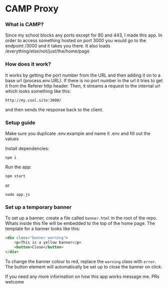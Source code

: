 # CAMP Proxy

### What is CAMP?
Since my school blocks any ports except for 80 and 443, I made this app. In order to access something hosted on port 3000 you would go to the endpoint /3000 and it takes you there. It also loads /everything/else/not/just/the/home/page

### How does it work?
It works by getting the port number from the URL and then adding it on to a base url (process.env.URL). If there is no port number in the url it tries to get it from the Referer http header. Then, it streams a request to the internal url which looks something like this:
```
http://my.cool.site:3000/
```
and then sends the response back to the client.

### Setup guide
Make sure you duplicate .env.example and name it .env and fill out the values

Install dependencies:
```
npm i
```
Run the app:
```
npm start
```
or
```
node app.js
```
### Set up a temporary banner
To set up a banner, create a file called `banner.html` in the root of the repo. Whats inside this file will be embedded to the top of the home page. The template for a banner looks like this:
```html
<div class="banner warning">
    <p>This is a yellow banner</p>
    <button>Close</button>
</div>
```
To change the banner colour to red, replace the `warning` class with `error`. The button element will automatically be set up to close the banner on click.

If you need any more information on how this app works message me. PRs welcome
